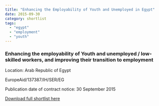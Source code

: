 ```yaml
---
title: "Enhancing the Employability of Youth and Unemployed in Egypt"
date: 2015-09-30
category: shortlist
tags: 
  - "egypt"
  - "employment"
  - "youth"
---
```


### Enhancing the employability of Youth and unemployed / low-skilled workers, and improving their transition to employment

Location: Arab Republic of Egypt

EuropeAid/137387/IH/SER/EG

Publication date of contract notice: 30 September 2015

[Download full shortlist here](http://epm.lv/files/shortlist_137387_Egypt_employability.pdf)
